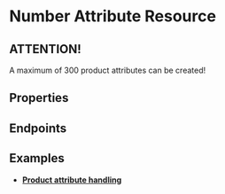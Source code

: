 # Number Attribute Resource

## ATTENTION!
A maximum of 300 product attributes can be created!

## Properties

<ResourceProperties :resource="'number_attribute'" :lang="'en'"/>

## Endpoints

[//]: <> (GET ENDPOINT)
<ResourceEndpoint :resource="'number_attribute'" :endpoint="'get'" :lang="'en'">

<template v-slot:responseJSON>

<<< @/docs/fixtures/api/number_attribute/response/json/get_id.json

</template>

<template v-slot:responseXML>

<<< @/docs/fixtures/api/number_attribute/response/xml/get_id.xml

</template>

</ResourceEndpoint>

[//]: <> (GETCOLLECTION ENDPOINT)
<ResourceEndpoint :resource="'number_attribute'" :endpoint="'getCollection'" :lang="'en'">

<template v-slot:responseJSON>

<<< @/docs/fixtures/api/number_attribute/response/json/get_page.json

</template>

<template v-slot:responseXML>

<<< @/docs/fixtures/api/number_attribute/response/xml/get_page.xml

</template>

</ResourceEndpoint>

[//]: <> (POST ENDPOINT)
<ResourceEndpoint :resource="'number_attribute'" :endpoint="'post'" :lang="'en'">

<template v-slot:request>

<<< @/docs/fixtures/api/number_attribute/request/post.json

</template>

<template v-slot:responseJSON>

<<< @/docs/fixtures/api/number_attribute/response/json/get_id.json

</template>

<template v-slot:responseXML>

<<< @/docs/fixtures/api/number_attribute/response/xml/get_id.xml

</template>

</ResourceEndpoint>

[//]: <> (PUT ENDPOINT)
<ResourceEndpoint :resource="'number_attribute'" :endpoint="'put'" :lang="'en'">

<template v-slot:request>

<<< @/docs/fixtures/api/number_attribute/request/put.json

</template>

<template v-slot:responseJSON>

<<< @/docs/fixtures/api/number_attribute/response/json/get_id.json

</template>

<template v-slot:responseXML>

<<< @/docs/fixtures/api/number_attribute/response/xml/get_id.xml

</template>

</ResourceEndpoint>

[//]: <> (DELETE ENDPOINT)
<ResourceEndpoint :resource="'number_attribute'" :endpoint="'delete'" :lang="'en'"/>

## Examples
- [**Product attribute handling**](../development/api-examples/08_product_attribute_handling.md)
